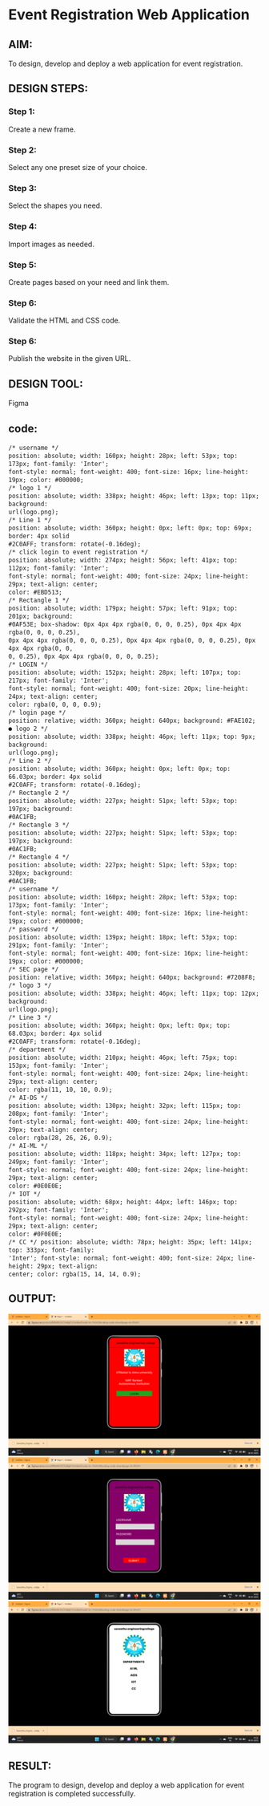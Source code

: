 # Event Registration Web Application

## AIM:
To design, develop and deploy a web application for event registration.

## DESIGN STEPS:

### Step 1:
Create a new frame.

### Step 2:
Select any one preset size of your choice.

### Step 3:
Select the shapes you need.

### Step 4:
Import images as needed.

### Step 5:
Create pages based on your need and link them.

### Step 6:

Validate the HTML and CSS code.

### Step 6:

Publish the website in the given URL.

## DESIGN TOOL:
Figma

## code:
```
/* username */
position: absolute; width: 160px; height: 28px; left: 53px; top: 173px; font-family: 'Inter';
font-style: normal; font-weight: 400; font-size: 16px; line-height: 19px; color: #000000;
/* logo 1 */
position: absolute; width: 338px; height: 46px; left: 13px; top: 11px; background:
url(logo.png);
/* Line 1 */
position: absolute; width: 360px; height: 0px; left: 0px; top: 69px; border: 4px solid
#2C0AFF; transform: rotate(-0.16deg);
/* click login to event registration */
position: absolute; width: 274px; height: 56px; left: 41px; top: 112px; font-family: 'Inter';
font-style: normal; font-weight: 400; font-size: 24px; line-height: 29px; text-align: center;
color: #EBD513;
/* Rectangle 1 */
position: absolute; width: 179px; height: 57px; left: 91px; top: 201px; background:
#0AF53E; box-shadow: 0px 4px 4px rgba(0, 0, 0, 0.25), 0px 4px 4px rgba(0, 0, 0, 0.25),
0px 4px 4px rgba(0, 0, 0, 0.25), 0px 4px 4px rgba(0, 0, 0, 0.25), 0px 4px 4px rgba(0, 0,
0, 0.25), 0px 4px 4px rgba(0, 0, 0, 0.25);
/* LOGIN */
position: absolute; width: 152px; height: 28px; left: 107px; top: 217px; font-family: 'Inter';
font-style: normal; font-weight: 400; font-size: 20px; line-height: 24px; text-align: center;
color: rgba(0, 0, 0, 0.9);
/* login page */
position: relative; width: 360px; height: 640px; background: #FAE102;
● logo 2 */
position: absolute; width: 338px; height: 46px; left: 11px; top: 9px; background:
url(logo.png);
/* Line 2 */
position: absolute; width: 360px; height: 0px; left: 0px; top: 66.03px; border: 4px solid
#2C0AFF; transform: rotate(-0.16deg);
/* Rectangle 2 */
position: absolute; width: 227px; height: 51px; left: 53px; top: 197px; background:
#0AC1FB;
/* Rectangle 3 */
position: absolute; width: 227px; height: 51px; left: 53px; top: 197px; background:
#0AC1FB;
/* Rectangle 4 */
position: absolute; width: 227px; height: 51px; left: 53px; top: 320px; background:
#0AC1FB;
/* username */
position: absolute; width: 160px; height: 28px; left: 53px; top: 173px; font-family: 'Inter';
font-style: normal; font-weight: 400; font-size: 16px; line-height: 19px; color: #000000;
/* password */
position: absolute; width: 139px; height: 18px; left: 53px; top: 291px; font-family: 'Inter';
font-style: normal; font-weight: 400; font-size: 16px; line-height: 19px; color: #000000;
/* SEC page */
position: relative; width: 360px; height: 640px; background: #7208F8;
/* logo 3 */
position: absolute; width: 338px; height: 46px; left: 11px; top: 12px; background:
url(logo.png);
/* Line 3 */
position: absolute; width: 360px; height: 0px; left: 0px; top: 68.03px; border: 4px solid
#2C0AFF; transform: rotate(-0.16deg);
/* department */
position: absolute; width: 210px; height: 46px; left: 75px; top: 153px; font-family: 'Inter';
font-style: normal; font-weight: 400; font-size: 24px; line-height: 29px; text-align: center;
color: rgba(11, 10, 10, 0.9);
/* AI-DS */
position: absolute; width: 130px; height: 32px; left: 115px; top: 208px; font-family: 'Inter';
font-style: normal; font-weight: 400; font-size: 24px; line-height: 29px; text-align: center;
color: rgba(28, 26, 26, 0.9);
/* AI-ML */
position: absolute; width: 118px; height: 34px; left: 127px; top: 249px; font-family: 'Inter';
font-style: normal; font-weight: 400; font-size: 24px; line-height: 29px; text-align: center;
color: #0E0E0E;
/* IOT */
position: absolute; width: 68px; height: 44px; left: 146px; top: 292px; font-family: 'Inter';
font-style: normal; font-weight: 400; font-size: 24px; line-height: 29px; text-align: center;
color: #0F0E0E;
/* CC */ position: absolute; width: 78px; height: 35px; left: 141px; top: 333px; font-family:
'Inter'; font-style: normal; font-weight: 400; font-size: 24px; line-height: 29px; text-align:
center; color: rgba(15, 14, 14, 0.9);
```
## OUTPUT:
![output](./out1.png)
![output](./out2.png)
![output](./out3.png)

## RESULT:
The program to design, develop and deploy a web application for event registration is completed successfully.